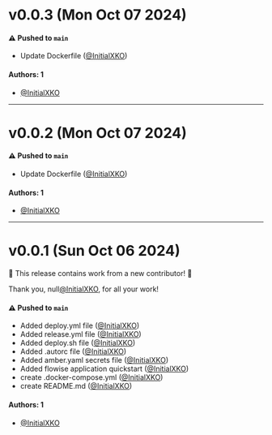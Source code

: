 # v0.0.3 (Mon Oct 07 2024)

#### ⚠️ Pushed to `main`

- Update Dockerfile ([@InitialXKO](https://github.com/InitialXKO))

#### Authors: 1

- [@InitialXKO](https://github.com/InitialXKO)

---

# v0.0.2 (Mon Oct 07 2024)

#### ⚠️ Pushed to `main`

- Update Dockerfile ([@InitialXKO](https://github.com/InitialXKO))

#### Authors: 1

- [@InitialXKO](https://github.com/InitialXKO)

---

# v0.0.1 (Sun Oct 06 2024)

:tada: This release contains work from a new contributor! :tada:

Thank you, null[@InitialXKO](https://github.com/InitialXKO), for all your work!

#### ⚠️ Pushed to `main`

- Added deploy.yml file ([@InitialXKO](https://github.com/InitialXKO))
- Added release.yml file ([@InitialXKO](https://github.com/InitialXKO))
- Added deploy.sh file ([@InitialXKO](https://github.com/InitialXKO))
- Added .autorc file ([@InitialXKO](https://github.com/InitialXKO))
- Added amber.yaml secrets file ([@InitialXKO](https://github.com/InitialXKO))
- Added flowise application quickstart ([@InitialXKO](https://github.com/InitialXKO))
- create .docker-compose.yml ([@InitialXKO](https://github.com/InitialXKO))
- create README.md ([@InitialXKO](https://github.com/InitialXKO))

#### Authors: 1

- [@InitialXKO](https://github.com/InitialXKO)

